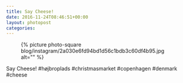 ```yaml
---
title: Say Cheese!
date: 2016-11-24T08:46:51+00:00
layout: photopost
categories:
---
```


<figure class="photo photo--square">
  {% picture photo-square blog/instagram/2a030e6fd94bd1d56c1bdb3c60df4b95.jpg alt="" %}
</figure>

Say Cheese!
#højbroplads #christmasmarket #copenhagen #denmark #cheese
